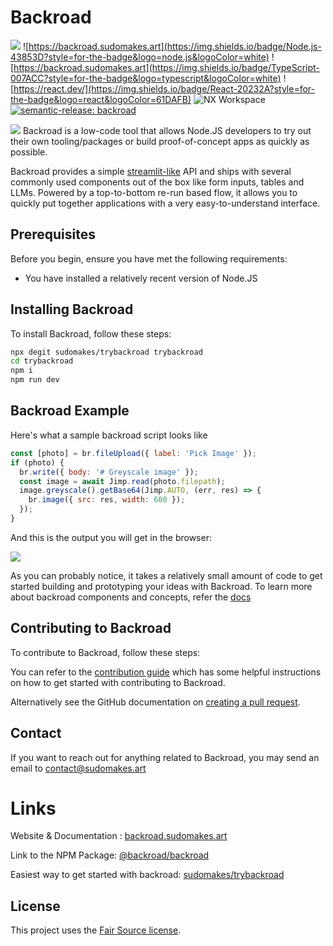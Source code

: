 # Backroad

<!--- These are examples. See https://shields.io for others or to customize this set of shields. You might want to include dependencies, project status and licence info here --->

![](https://img.shields.io/badge/npm-CB3837?style=for-the-badge&logo=npm&logoColor=white)
![https://backroad.sudomakes.art](https://img.shields.io/badge/Node.js-43853D?style=for-the-badge&logo=node.js&logoColor=white)
![https://backroad.sudomakes.art](https://img.shields.io/badge/TypeScript-007ACC?style=for-the-badge&logo=typescript&logoColor=white)
![https://react.dev/](https://img.shields.io/badge/React-20232A?style=for-the-badge&logo=react&logoColor=61DAFB)
![NX Workspace](https://img.shields.io/badge/workspace-143157?style=for-the-badge&logo=NX&logoColor=white)
[![semantic-release: backroad](https://img.shields.io/badge/semantic--release-backroad-06A261?logo=semantic-release)](https://github.com/semantic-release/semantic-release)

<img src="../../docs/assets/banner.png">
Backroad is a low-code tool that allows Node.JS developers to try out their own tooling/packages or build proof-of-concept apps as quickly as possible.

Backroad provides a simple [streamlit-like](https://streamlit.io/) API and ships with several commonly used components out of the box like form inputs, tables and LLMs. Powered by a top-to-bottom re-run based flow, it allows you to quickly put together applications with a very easy-to-understand interface.

## Prerequisites

Before you begin, ensure you have met the following requirements:

- You have installed a relatively recent version of Node.JS

## Installing Backroad

To install Backroad, follow these steps:

```bash
npx degit sudomakes/trybackroad trybackroad
cd trybackroad
npm i
npm run dev
```

## Backroad Example

Here's what a sample backroad script looks like

```js
const [photo] = br.fileUpload({ label: 'Pick Image' });
if (photo) {
  br.write({ body: '# Greyscale image' });
  const image = await Jimp.read(photo.filepath);
  image.greyscale().getBase64(Jimp.AUTO, (err, res) => {
    br.image({ src: res, width: 600 });
  });
}
```

And this is the output you will get in the browser:

<img src="../../docs/assets/file-upload.
png" />

As you can probably notice, it takes a relatively small amount of code to get started building and prototyping your ideas with Backroad. To learn more about backroad components and concepts, refer the [docs](https://backroad.sudomakes.art/docs/fundamentals/introduction/)

## Contributing to Backroad

<!--- If your README is long or you have some specific process or steps you want contributors to follow, consider creating a separate CONTRIBUTING.md file--->

To contribute to Backroad, follow these steps:

You can refer to the [contribution guide](https://github.com/sudomakes/backroad/blob/master/Contribution.md) which has some helpful instructions on how to get started with contributing to Backroad.

Alternatively see the GitHub documentation on [creating a pull request](https://help.github.com/en/github/collaborating-with-issues-and-pull-requests/creating-a-pull-request).

<!-- ## Contributors -->

## Contact

If you want to reach out for anything related to Backroad, you may send an email to [contact@sudomakes.art](mailto:contact@sudomakes.art)

# Links

Website & Documentation : [backroad.sudomakes.art](https://backroad.sudomakes.art)

Link to the NPM Package: [@backroad/backroad](https://www.npmjs.com/package/@backroad/backroad)

Easiest way to get started with backroad: [sudomakes/trybackroad](https://github.com/sudomakes/trybackroad)

## License

This project uses the [Fair Source license](./LICENSE).
